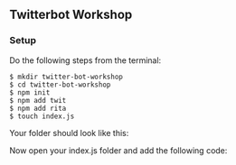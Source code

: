 ## Twitterbot Workshop

### Setup

Do the following steps from the terminal:

```
$ mkdir twitter-bot-workshop
$ cd twitter-bot-workshop
$ npm init
$ npm add twit
$ npm add rita
$ touch index.js
```

Your folder should look like this:

Now open your index.js folder and add the following code:

```

```
